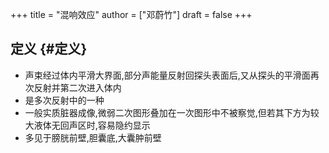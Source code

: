 +++
title = "混响效应"
author = ["邓蔚竹"]
draft = false
+++

## 定义 {#定义}

-   声束经过体内平滑大界面,部分声能量反射回探头表面后,又从探头的平滑面再次反射并第二次进入体内
-   是多次反射中的一种
-   一般实质脏器成像,微弱二次图形叠加在一次图形中不被察觉,但若其下方为较大液体无回声区时,容易隐约显示
-   多见于膀胱前壁,胆囊底,大囊肿前壁